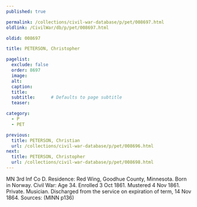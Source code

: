 ```yaml
---
published: true

permalink: /collections/civil-war-database/p/pet/008697.html
oldlink: /CivilWar/db/p/pet/008697.html

oldid: 008697

title: PETERSON, Christopher

pagelist:
  exclude: false
  order: 8697
  image: 
  alt:
  caption:
  title:
  subtitle:      # Defaults to page subtitle
  teaser:

category: 
  - P 
  - PET

previous:
  title: PETERSON, Christian
  url: /collections/civil-war-database/p/pet/008696.html  
next:
  title: PETERSON, Christopher
  url: /collections/civil-war-database/p/pet/008698.html   
---
```

MN 3rd Inf Co D. Residence: Red Wing, Goodhue County, Minnesota. Born in Norway. Civil War: Age 34. Enrolled 3 Oct 1861. Mustered 4 Nov 1861. Private. Musician. Discharged from the service on expiration of term, 14 Nov 1864. Sources: (MINN p136)
